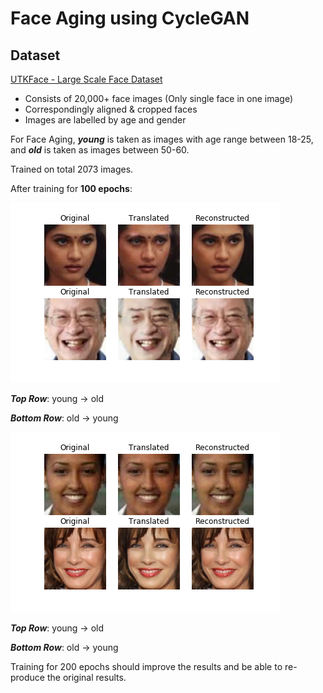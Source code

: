 # Face Aging using CycleGAN

## Dataset

[UTKFace - Large Scale Face Dataset](https://susanqq.github.io/UTKFace/)

- Consists of 20,000+ face images (Only single face in one image)
- Correspondingly aligned & cropped faces
- Images are labelled by age and gender

For Face Aging, _**young**_ is taken as images with age range between 18-25, and ***old*** is taken as images between 50-60.

Trained on total 2073 images.

After training for **100 epochs**:

![100_1](100_1.png)

***Top Row***:         young -> old

***Bottom Row***:  old -> young

![100_2](100_2.png)

***Top Row***:         young -> old

***Bottom Row***:  old -> young

Training for 200 epochs should improve the results and be able to re-produce the original results.

